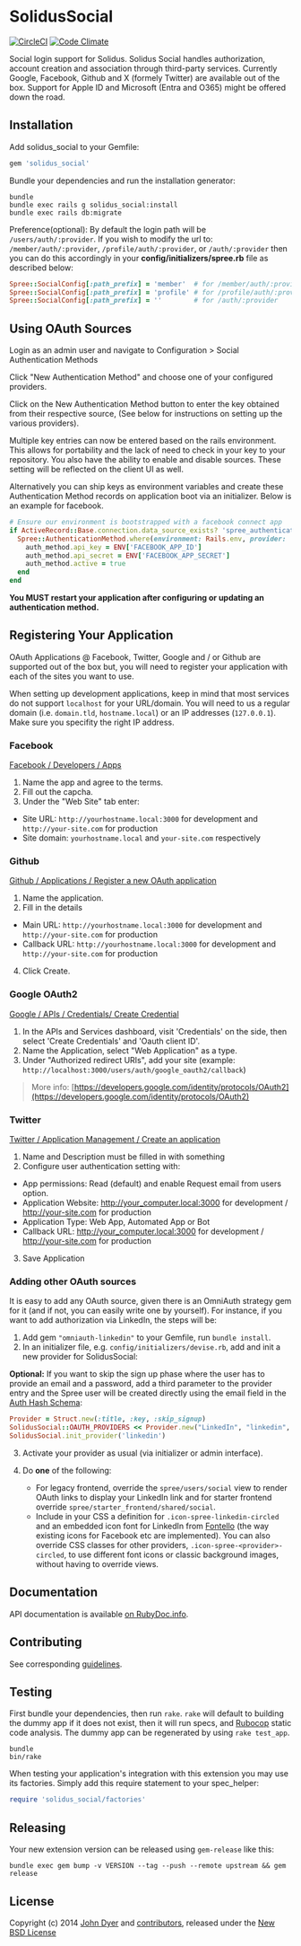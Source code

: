 SolidusSocial
=============

[![CircleCI](https://circleci.com/gh/solidusio-contrib/solidus_social.svg?style=svg)](https://circleci.com/gh/solidusio-contrib/solidus_social)
[![Code Climate](https://codeclimate.com/github/solidusio-contrib/solidus_social/badges/gpa.svg)](https://codeclimate.com/github/solidusio-contrib/solidus_social)

Social login support for Solidus. Solidus Social handles authorization, account
creation and association through third-party services.
Currently Google, Facebook, Github and X (formely Twitter) are available out of the box.
Support for Apple ID and Microsoft (Entra and O365) might be offered down the road. 

Installation
------------

Add solidus_social to your Gemfile:

```ruby
gem 'solidus_social'
```

Bundle your dependencies and run the installation generator:

```shell
bundle
bundle exec rails g solidus_social:install
bundle exec rails db:migrate
```

Preference(optional): By default the login path will be `/users/auth/:provider`. If you wish to modify the url to: 
`/member/auth/:provider`, `/profile/auth/:provider`, or `/auth/:provider` then you can do this accordingly in 
your **config/initializers/spree.rb** file as described below:

```ruby
Spree::SocialConfig[:path_prefix] = 'member'  # for /member/auth/:provider
Spree::SocialConfig[:path_prefix] = 'profile' # for /profile/auth/:provider
Spree::SocialConfig[:path_prefix] = ''        # for /auth/:provider
```

Using OAuth Sources
-------------------

Login as an admin user and navigate to Configuration > Social Authentication Methods

Click "New Authentication Method" and choose one of your configured providers.

Click on the New Authentication Method button to enter the key obtained from their respective source, (See below for instructions on setting up the various providers).

Multiple key entries can now be entered based on the rails environment. This allows for portability and the lack of need to check in your key to your repository. You also have the ability to enable and disable sources. These setting will be reflected on the client UI as well.

Alternatively you can ship keys as environment variables and create these Authentication Method records on application boot via an initializer. Below is an example for facebook.

```ruby
# Ensure our environment is bootstrapped with a facebook connect app
if ActiveRecord::Base.connection.data_source_exists? 'spree_authentication_methods'
  Spree::AuthenticationMethod.where(environment: Rails.env, provider: 'facebook').first_or_create do |auth_method|
    auth_method.api_key = ENV['FACEBOOK_APP_ID']
    auth_method.api_secret = ENV['FACEBOOK_APP_SECRET']
    auth_method.active = true
  end
end
```

**You MUST restart your application after configuring or updating an authentication method.**

Registering Your Application
----------------------------

OAuth Applications @ Facebook, Twitter, Google and / or Github are supported out of the
box but, you will need to register your application with each of the sites you
want to use.

When setting up development applications, keep in mind that most services do
not support `localhost` for your URL/domain. You will need to us a regular
domain (i.e.  `domain.tld`, `hostname.local`) or an IP addresses (`127.0.0.1`).
Make sure you specifity the right IP address.

### Facebook

[Facebook / Developers / Apps][2]

1. Name the app and agree to the terms.
2. Fill out the capcha.
3. Under the "Web Site" tab enter:
  - Site URL: `http://yourhostname.local:3000` for development and
    `http://your-site.com` for production
  - Site domain: `yourhostname.local` and `your-site.com` respectively

### Github

[Github / Applications / Register a new OAuth application][4]

1. Name the application.
2. Fill in the details
  - Main URL: `http://yourhostname.local:3000` for development and
    `http://your-site.com` for production
  - Callback URL: `http://yourhostname.local:3000` for development and
    `http://your-site.com` for production
4. Click Create.

### Google OAuth2
[Google / APIs / Credentials/ Create Credential](https://console.developers.google.com/)

1. In the APIs and Services dashboard, visit 'Credentials' on the side, then select 'Create Credentials' and 'Oauth client ID'.
2. Name the Application, select "Web Application" as a type.
3. Under "Authorized redirect URIs", add your site (example:
   `http://localhost:3000/users/auth/google_oauth2/callback`)

> More info: [https://developers.google.com/identity/protocols/OAuth2](https://developers.google.com/identity/protocols/OAuth2)

### Twitter
[Twitter / Application Management / Create an application](https://docs.x.com/resources/fundamentals/authentication/oauth-2-0/overview)

1. Name and Description must be filled in with something
2. Configure user authentication setting with:
 - App permissions: Read (default) and enable Request email from users option.
 - Application Website: http://your_computer.local:3000 for development / http://your-site.com for production
 - Application Type: Web App, Automated App or Bot
 - Callback URL: http://your_computer.local:3000 for development / http://your-site.com for production
3. Save Application

### Adding other OAuth sources

It is easy to add any OAuth source, given there is an OmniAuth strategy gem for it (and if not, you can easily write one by yourself). For instance, if you want to add authorization via LinkedIn, the steps will be:
1. Add gem `"omniauth-linkedin"` to your Gemfile, run `bundle install`.
2. In an initializer file, e.g. `config/initializers/devise.rb`, add and init a new provider for SolidusSocial:

**Optional:** If you want to skip the sign up phase where the user has to provide an email and a password, add a third parameter to the provider entry and the Spree user will be created directly using the email field in the [Auth Hash Schema](https://github.com/omniauth/omniauth/wiki/Auth-Hash-Schema):

```ruby
Provider = Struct.new(:title, :key, :skip_signup)
SolidusSocial::OAUTH_PROVIDERS << Provider.new("LinkedIn", "linkedin", true)
SolidusSocial.init_provider('linkedin')
```
3. Activate your provider as usual (via initializer or admin interface).
4. Do **one** of the following:

   - For legacy frontend, override the `spree/users/social` view to render OAuth links to display
     your LinkedIn link and for starter frontend override `spree/starter_frontend/shared/social`.
   - Include in your CSS a definition for `.icon-spree-linkedin-circled` and an
     embedded icon font for LinkedIn from [Fontello](12) (the way existing
     icons for Facebook etc are implemented). You can also override
     CSS classes for other providers, `.icon-spree-<provider>-circled`, to use
     different font icons or classic background images, without having to
     override views.

Documentation
-------------

API documentation is available [on RubyDoc.info][13].

Contributing
------------

See corresponding [guidelines][11].

Testing
-------

First bundle your dependencies, then run `rake`. `rake` will default to building the dummy app if it does not exist, then it will run specs, and [Rubocop](https://github.com/bbatsov/rubocop) static code analysis. The dummy app can be regenerated by using `rake test_app`.

```shell
bundle
bin/rake
```

When testing your application's integration with this extension you may use its factories.
Simply add this require statement to your spec_helper:

```ruby
require 'solidus_social/factories'
```

Releasing
---------

Your new extension version can be released using `gem-release` like this:

```shell
bundle exec gem bump -v VERSION --tag --push --remote upstream && gem release
```

License
-------

Copyright (c) 2014 [John Dyer][7] and [contributors][8], released under the [New BSD License][9]

[1]: https://github.com/spree/spree
[2]: https://developers.facebook.com/apps/?action=create
[3]: https://github.com/settings/applications/new
[4]: http://www.fsf.org/licensing/essays/free-sw.html
[5]: https://github.com/solidusio-contrib/solidus_social/issues
[6]: https://github.com/LBRapid
[7]: https://github.com/solidusio-contrib/solidus_social/graphs/contributors
[8]: https://github.com/solidusio-contrib/solidus_social/blob/master/LICENSE
[9]: https://github.com/solidusio-contrib/solidus_social/blob/master/CONTRIBUTING.md
[10]: https://github.com/intridea/omniauth/wiki/List-of-Strategies
[11]: https://github.com/intridea/omniauth/wiki/Strategy-Contribution-Guide
[12]: http://fontello.com/
[13]: http://www.rubydoc.info/github/solidusio-contrib/solidus_social/
